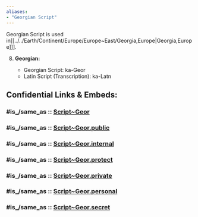 ```yaml
---
aliases:
- "Georgian Script"
---
```


Georgian Script is used in[[../../Earth/Continent/Europe/Europe~East/Georgia,Europe|Georgia,Europe]]]. 

8. **Georgian:**
    
    - Georgian Script: ka-Geor
    - Latin Script (Transcription): ka-Latn


## Confidential Links & Embeds: 

### #is_/same_as :: [Script~Geor](/_Standards/Language/Scripts/Script~Geor.md) 

### #is_/same_as :: [Script~Geor.public](/_public/Language/Scripts/Script~Geor.public.md) 

### #is_/same_as :: [Script~Geor.internal](/_internal/Language/Scripts/Script~Geor.internal.md) 

### #is_/same_as :: [Script~Geor.protect](/_protect/Language/Scripts/Script~Geor.protect.md) 

### #is_/same_as :: [Script~Geor.private](/_private/Language/Scripts/Script~Geor.private.md) 

### #is_/same_as :: [Script~Geor.personal](/_personal/Language/Scripts/Script~Geor.personal.md) 

### #is_/same_as :: [Script~Geor.secret](/_secret/Language/Scripts/Script~Geor.secret.md)

